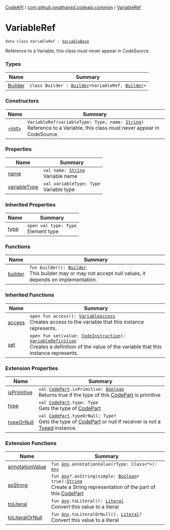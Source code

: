[CodeAPI](../../index.md) / [com.github.jonathanxd.codeapi.common](../index.md) / [VariableRef](.)

# VariableRef

`data class VariableRef : `[`VariableBase`](../../com.github.jonathanxd.codeapi.base/-variable-base/index.md)

Reference to a Variable, this class must never appear in CodeSource.

### Types

| Name | Summary |
|---|---|
| [Builder](-builder/index.md) | `class Builder : `[`Builder`](../../com.github.jonathanxd.codeapi.base/-variable-base/-builder/index.md)`<VariableRef, `[`Builder`](-builder/index.md)`>` |

### Constructors

| Name | Summary |
|---|---|
| [&lt;init&gt;](-init-.md) | `VariableRef(variableType: Type, name: `[`String`](https://kotlinlang.org/api/latest/jvm/stdlib/kotlin/-string/index.html)`)`<br>Reference to a Variable, this class must never appear in CodeSource. |

### Properties

| Name | Summary |
|---|---|
| [name](name.md) | `val name: `[`String`](https://kotlinlang.org/api/latest/jvm/stdlib/kotlin/-string/index.html)<br>Variable name |
| [variableType](variable-type.md) | `val variableType: Type`<br>Variable type |

### Inherited Properties

| Name | Summary |
|---|---|
| [type](../../com.github.jonathanxd.codeapi.base/-variable-base/type.md) | `open val type: Type`<br>Element type |

### Functions

| Name | Summary |
|---|---|
| [builder](builder.md) | `fun builder(): `[`Builder`](-builder/index.md)<br>This builder may or may not accept null values, it depends on implementation. |

### Inherited Functions

| Name | Summary |
|---|---|
| [access](../../com.github.jonathanxd.codeapi.base/-variable-base/access.md) | `open fun access(): `[`VariableAccess`](../../com.github.jonathanxd.codeapi.base/-variable-access/index.md)<br>Creates access to the variable that this instance represents. |
| [set](../../com.github.jonathanxd.codeapi.base/-variable-base/set.md) | `open fun set(value: `[`CodeInstruction`](../../com.github.jonathanxd.codeapi/-code-instruction.md)`): `[`VariableDefinition`](../../com.github.jonathanxd.codeapi.base/-variable-definition/index.md)<br>Creates a definition of the value of the variable that this instance represents. |

### Extension Properties

| Name | Summary |
|---|---|
| [isPrimitive](../../com.github.jonathanxd.codeapi/is-primitive.md) | `val `[`CodePart`](../../com.github.jonathanxd.codeapi/-code-part/index.md)`.isPrimitive: `[`Boolean`](https://kotlinlang.org/api/latest/jvm/stdlib/kotlin/-boolean/index.html)<br>Returns true if the type of this [CodePart](../../com.github.jonathanxd.codeapi/-code-part/index.md) is primitive |
| [type](../../com.github.jonathanxd.codeapi/type.md) | `val `[`CodePart`](../../com.github.jonathanxd.codeapi/-code-part/index.md)`.type: Type`<br>Gets the type of [CodePart](../../com.github.jonathanxd.codeapi/-code-part/index.md) |
| [typeOrNull](../../com.github.jonathanxd.codeapi/type-or-null.md) | `val `[`CodePart`](../../com.github.jonathanxd.codeapi/-code-part/index.md)`.typeOrNull: Type?`<br>Gets the type of [CodePart](../../com.github.jonathanxd.codeapi/-code-part/index.md) or null if receiver is not a [Typed](../../com.github.jonathanxd.codeapi.base/-typed/index.md) instance. |

### Extension Functions

| Name | Summary |
|---|---|
| [annotationValue](../../com.github.jonathanxd.codeapi.util.conversion/kotlin.-any/annotation-value.md) | `fun `[`Any`](https://kotlinlang.org/api/latest/jvm/stdlib/kotlin/-any/index.html)`.annotationValue(rType: Class<*>): `[`Any`](https://kotlinlang.org/api/latest/jvm/stdlib/kotlin/-any/index.html) |
| [asString](../../com.github.jonathanxd.codeapi.util/kotlin.-any/as-string.md) | `fun `[`Any`](https://kotlinlang.org/api/latest/jvm/stdlib/kotlin/-any/index.html)`?.asString(simple: `[`Boolean`](https://kotlinlang.org/api/latest/jvm/stdlib/kotlin/-boolean/index.html)` = true): `[`String`](https://kotlinlang.org/api/latest/jvm/stdlib/kotlin/-string/index.html)<br>Create a String representation of the part of this [CodePart](../../com.github.jonathanxd.codeapi/-code-part/index.md) |
| [toLiteral](../../com.github.jonathanxd.codeapi.util.conversion/kotlin.-any/to-literal.md) | `fun `[`Any`](https://kotlinlang.org/api/latest/jvm/stdlib/kotlin/-any/index.html)`.toLiteral(): `[`Literal`](../../com.github.jonathanxd.codeapi.literal/-literal/index.md)<br>Convert this value to a literal |
| [toLiteralOrNull](../../com.github.jonathanxd.codeapi.util.conversion/kotlin.-any/to-literal-or-null.md) | `fun `[`Any`](https://kotlinlang.org/api/latest/jvm/stdlib/kotlin/-any/index.html)`.toLiteralOrNull(): `[`Literal`](../../com.github.jonathanxd.codeapi.literal/-literal/index.md)`?`<br>Convert this value to a literal |
